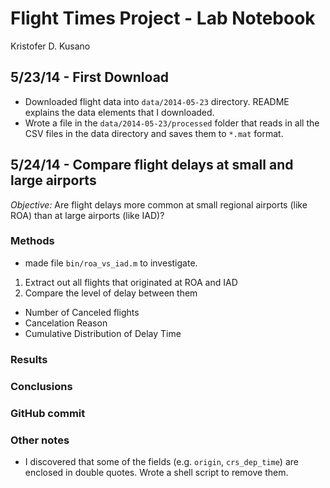 # Flight Times Project - Lab Notebook
Kristofer D. Kusano

## 5/23/14 - First Download
* Downloaded flight data into `data/2014-05-23` directory. README
  explains the data elements that I downloaded.
* Wrote a file in the `data/2014-05-23/processed` folder that
  reads in all the CSV files in the data directory and saves them
  to `*.mat` format.

## 5/24/14 - Compare flight delays at small and large airports
*Objective:* Are flight delays more common at small regional airports
(like ROA) than at large airports (like IAD)?

### Methods
* made file `bin/roa_vs_iad.m` to investigate.

1. Extract out all flights that originated at ROA and IAD
2. Compare the level of delay between them
  * Number of Canceled flights
  * Cancelation Reason
  * Cumulative Distribution of Delay Time

### Results

### Conclusions

### GitHub commit

### Other notes
* I discovered that some of the fields (e.g. `origin`, `crs_dep_time`)
  are enclosed in double quotes. Wrote a shell script to remove them.
